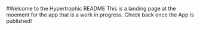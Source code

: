 #Welcome to the Hypertrophic README
This is a landing page at the moement for the app that is a work in progress. 
Check back once the App is published!

